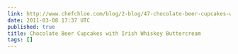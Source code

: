```yaml
---
link: http://www.chefchloe.com/blog/2-blog/47-chocolate-beer-cupcakes-with-irish-whisky-buttercream.html
date: 2011-03-08 17:37 UTC
published: true
title: Chocolate Beer Cupcakes with Irish Whiskey Buttercream
tags: []
---
```



